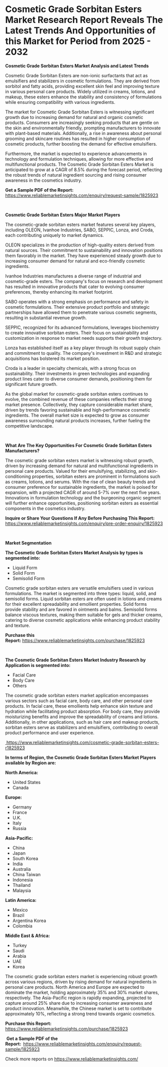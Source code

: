 <p><h1>Cosmetic Grade Sorbitan Esters Market Research Report Reveals The Latest Trends And Opportunities of this Market for Period from 2025 - 2032</h1></p><p><strong>Cosmetic Grade Sorbitan Esters Market Analysis and Latest Trends</strong></p>
<p><p>Cosmetic Grade Sorbitan Esters are non-ionic surfactants that act as emulsifiers and stabilizers in cosmetic formulations. They are derived from sorbitol and fatty acids, providing excellent skin feel and improving texture in various personal care products. Widely utilized in creams, lotions, and makeup, these esters enhance the stability and consistency of formulations while ensuring compatibility with various ingredients.</p><p>The market for Cosmetic Grade Sorbitan Esters is witnessing significant growth due to increasing demand for natural and organic cosmetic products. Consumers are increasingly seeking products that are gentle on the skin and environmentally friendly, prompting manufacturers to innovate with plant-based materials. Additionally, a rise in awareness about personal grooming and skincare routines has resulted in higher consumption of cosmetic products, further boosting the demand for effective emulsifiers.</p><p>Furthermore, the market is expected to experience advancements in technology and formulation techniques, allowing for more effective and multifunctional products. The Cosmetic Grade Sorbitan Esters Market is anticipated to grow at a CAGR of 8.5% during the forecast period, reflecting the robust trends of natural ingredient sourcing and rising consumer awareness in the cosmetics industry.</p></p>
<p><strong>Get a Sample PDF of the Report:&nbsp;</strong> <a href="https://www.reliablemarketinsights.com/enquiry/request-sample/1825923?utm_campaign=1937&utm_medium=2&utm_source=Github&utm_content=ia&utm_term=03022025&utm_id=cosmetic-grade-sorbitan-esters">https://www.reliablemarketinsights.com/enquiry/request-sample/1825923</a></p>
<p>&nbsp;</p>
<p><strong>Cosmetic Grade Sorbitan Esters Major Market Players</strong></p>
<p><p>The cosmetic-grade sorbitan esters market features several key players, including OLEON, Ivanhoe Industries, SABO, SEPPIC, Lonza, and Croda, each contributing uniquely to market dynamics.</p><p>OLEON specializes in the production of high-quality esters derived from natural sources. Their commitment to sustainability and innovation positions them favorably in the market. They have experienced steady growth due to increasing consumer demand for natural and eco-friendly cosmetic ingredients.</p><p>Ivanhoe Industries manufactures a diverse range of industrial and cosmetic-grade esters. The company's focus on research and development has resulted in innovative products that cater to evolving consumer preferences, thereby enhancing its market footprint.</p><p>SABO operates with a strong emphasis on performance and safety in cosmetic formulations. Their extensive product portfolio and strategic partnerships have allowed them to penetrate various cosmetic segments, resulting in substantial revenue growth.</p><p>SEPPIC, recognized for its advanced formulations, leverages biochemistry to create innovative sorbitan esters. Their focus on sustainability and customization in response to market needs supports their growth trajectory.</p><p>Lonza has established itself as a key player through its robust supply chain and commitment to quality. The company's investment in R&D and strategic acquisitions has bolstered its market position.</p><p>Croda is a leader in specialty chemicals, with a strong focus on sustainability. Their investments in green technologies and expanding product lines cater to diverse consumer demands, positioning them for significant future growth.</p><p>As the global market for cosmetic-grade sorbitan esters continues to evolve, the combined revenue of these companies reflects their strong market presence. Collectively, they capture considerable market share, driven by trends favoring sustainable and high-performance cosmetic ingredients. The overall market size is expected to grow as consumer awareness surrounding natural products increases, further fueling the competitive landscape.</p></p>
<p>&nbsp;</p>
<p><strong>What Are The Key Opportunities For Cosmetic Grade Sorbitan Esters Manufacturers?</strong></p>
<p><p>The cosmetic grade sorbitan esters market is witnessing robust growth, driven by increasing demand for natural and multifunctional ingredients in personal care products. Valued for their emulsifying, stabilizing, and skin-conditioning properties, sorbitan esters are prominent in formulations such as creams, lotions, and serums. With the rise of clean beauty trends and consumer preference for sustainable ingredients, the market is poised for expansion, with a projected CAGR of around 5-7% over the next five years. Innovations in formulation technology and the burgeoning organic segment will further enhance opportunities, positioning sorbitan esters as essential components in the cosmetics industry.</p></p>
<p><strong>Inquire or Share Your Questions If Any Before Purchasing This Report:</strong> <a href="https://www.reliablemarketinsights.com/enquiry/pre-order-enquiry/1825923?utm_campaign=1937&utm_medium=2&utm_source=Github&utm_content=ia&utm_term=03022025&utm_id=cosmetic-grade-sorbitan-esters">https://www.reliablemarketinsights.com/enquiry/pre-order-enquiry/1825923</a></p>
<p>&nbsp;</p>
<p><strong>Market Segmentation</strong></p>
<p><strong>The Cosmetic Grade Sorbitan Esters Market Analysis by types is segmented into:</strong></p>
<p><ul><li>Liquid Form</li><li>Solid Form</li><li>Semisolid Form</li></ul></p>
<p><p>Cosmetic grade sorbitan esters are versatile emulsifiers used in various formulations. The market is segmented into three types: liquid, solid, and semisolid forms. Liquid sorbitan esters are often used in lotions and creams for their excellent spreadability and emollient properties. Solid forms provide stability and are favored in ointments and balms. Semisolid forms balance viscous textures, making them suitable for gels and thicker creams, catering to diverse cosmetic applications while enhancing product stability and texture.</p></p>
<p><strong>Purchase this Report:&nbsp;</strong><a href="https://www.reliablemarketinsights.com/purchase/1825923?utm_campaign=1937&utm_medium=2&utm_source=Github&utm_content=ia&utm_term=03022025&utm_id=cosmetic-grade-sorbitan-esters">https://www.reliablemarketinsights.com/purchase/1825923</a></p>
<p>&nbsp;</p>
<p><strong>The Cosmetic Grade Sorbitan Esters Market Industry Research by Application is segmented into:</strong></p>
<p><ul><li>Facial Care</li><li>Body Care</li><li>Others</li></ul></p>
<p><p>The cosmetic grade sorbitan esters market application encompasses various sectors such as facial care, body care, and other personal care products. In facial care, these emollients help enhance skin texture and hydration while facilitating product absorption. For body care, they provide moisturizing benefits and improve the spreadability of creams and lotions. Additionally, in other applications, such as hair care and makeup products, sorbitan esters serve as stabilizers and emulsifiers, contributing to overall product performance and user experience.</p></p>
<p><a href="https://www.reliablemarketinsights.com/cosmetic-grade-sorbitan-esters-r1825923?utm_campaign=1937&utm_medium=2&utm_source=Github&utm_content=ia&utm_term=03022025&utm_id=cosmetic-grade-sorbitan-esters">&nbsp;https://www.reliablemarketinsights.com/cosmetic-grade-sorbitan-esters-r1825923</a></p>
<p><strong>In terms of Region, the Cosmetic Grade Sorbitan Esters Market Players available by Region are:</strong></p>
<p>
    <p> <strong> North America: </strong>
        <ul>
            <li>United States</li>
            <li>Canada</li>
        </ul>
        </p> 
    <p> <strong> Europe: </strong>
        <ul>
            <li>Germany</li>
            <li>France</li>
            <li>U.K.</li>
            <li>Italy</li>
            <li>Russia</li>
        </ul>
        </p> 
    <p> <strong> Asia-Pacific: </strong>
        <ul>
            <li>China</li>
            <li>Japan</li>
            <li>South Korea</li>
            <li>India</li>
            <li>Australia</li>
            <li>China Taiwan</li>
            <li>Indonesia</li>
            <li>Thailand</li>
            <li>Malaysia</li>
        </ul>
        </p> 
    <p> <strong> Latin America: </strong>
        <ul>
            <li>Mexico</li>
            <li>Brazil</li>
            <li>Argentina Korea</li>
            <li>Colombia</li>
        </ul>
        </p> 
    <p> <strong> Middle East & Africa: </strong>
        <ul>
            <li>Turkey</li>
            <li>Saudi</li>
            <li>Arabia</li>
            <li>UAE</li>
            <li>Korea</li>
        </ul>
    </p>
    </p>
<p><p>The cosmetic grade sorbitan esters market is experiencing robust growth across various regions, driven by rising demand for natural ingredients in personal care products. North America and Europe are expected to dominate the market, holding approximately 35% and 30% market shares, respectively. The Asia-Pacific region is rapidly expanding, projected to capture around 25% share due to increasing consumer awareness and product innovation. Meanwhile, the Chinese market is set to contribute approximately 10%, reflecting a strong trend towards organic cosmetics.</p></p>
<p><strong>Purchase this Report: </strong><a href="https://www.reliablemarketinsights.com/purchase/1825923?utm_campaign=1937&utm_medium=2&utm_source=Github&utm_content=ia&utm_term=03022025&utm_id=cosmetic-grade-sorbitan-esters">https://www.reliablemarketinsights.com/purchase/1825923</a></p>
<p>&nbsp;<strong>Get a Sample PDF of the Report:&nbsp;&nbsp;</strong><a href="https://www.reliablemarketinsights.com/enquiry/request-sample/1825923?utm_campaign=1937&utm_medium=2&utm_source=Github&utm_content=ia&utm_term=03022025&utm_id=cosmetic-grade-sorbitan-esters">https://www.reliablemarketinsights.com/enquiry/request-sample/1825923</a></p>
<p><strong></strong></p>
<p>Check more reports on <a href="https://www.reliablemarketinsights.com/?utm_campaign=1937&utm_medium=2&utm_source=Github&utm_content=ia&utm_term=03022025&utm_id=cosmetic-grade-sorbitan-esters">https://www.reliablemarketinsights.com/</a></p>